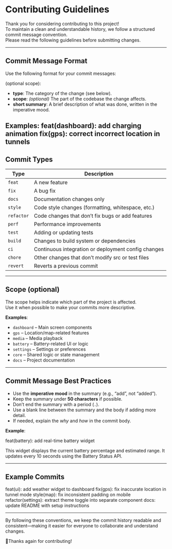 # Contributing Guidelines

Thank you for considering contributing to this project!  
To maintain a clean and understandable history, we follow a structured commit message convention.  
Please read the following guidelines before submitting changes.

---

## Commit Message Format

Use the following format for your commit messages:

<type>(optional scope): <short summary>



- **type**: The category of the change (see below).
- **scope**: *(optional)* The part of the codebase the change affects.
- **short summary**: A brief description of what was done, written in the imperative mood.

**Examples**:
feat(dashboard): add charging animation fix(gps): correct incorrect location in tunnels
---

## Commit Types

| Type       | Description                                             |
|------------|---------------------------------------------------------|
| `feat`     | A new feature                                           |
| `fix`      | A bug fix                                               |
| `docs`     | Documentation changes only                             |
| `style`    | Code style changes (formatting, whitespace, etc.)      |
| `refactor` | Code changes that don’t fix bugs or add features       |
| `perf`     | Performance improvements                               |
| `test`     | Adding or updating tests                               |
| `build`    | Changes to build system or dependencies                |
| `ci`       | Continuous integration or deployment config changes    |
| `chore`    | Other changes that don’t modify src or test files      |
| `revert`   | Reverts a previous commit                              |

---

## Scope (optional)

The scope helps indicate which part of the project is affected.  
Use it when possible to make your commits more descriptive.

**Examples**:
- `dashboard` – Main screen components
- `gps` – Location/map-related features
- `media` – Media playback
- `battery` – Battery-related UI or logic
- `settings` – Settings or preferences
- `core` – Shared logic or state management
- `docs` – Project documentation

---

## Commit Message Best Practices

- Use the **imperative mood** in the summary (e.g., “add”, not “added”).
- Keep the summary under **50 characters** if possible.
- Don’t end the summary with a period (`.`).
- Use a blank line between the summary and the body if adding more detail.
- If needed, explain the *why* and *how* in the commit body.

**Example**:

feat(battery): add real-time battery widget

This widget displays the current battery percentage and estimated range. It updates every 10 seconds using the Battery Status API.

---

## Example Commits

feat(ui): add weather widget to dashboard fix(gps): fix inaccurate location in tunnel mode style(map): fix inconsistent padding on mobile refactor(settings): extract theme toggle into separate component docs: update README with setup instructions

---

By following these conventions, we keep the commit history readable and consistent—making it easier for everyone to collaborate and understand changes.

🎉Thanks again for contributing!
